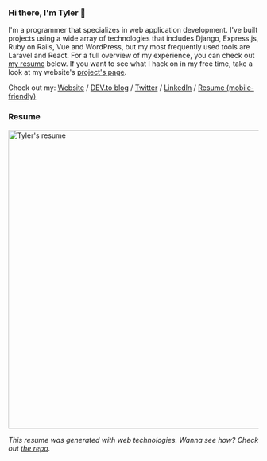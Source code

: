 ### Hi there, I'm Tyler 👋

I'm a programmer that specializes in web application development. I've built projects using a wide array of technologies that includes Django, Express.js, Ruby on Rails, Vue and WordPress, but my most frequently used tools are Laravel and React. For a full overview of my experience, you can check out [my resume](#resume) below. If you want to see what I hack on in my free time, take a look at my website's [project's page](https://deadhandmedia.com/projects/).

Check out my: [Website](https://deadhandmedia.com) / [DEV.to blog](https://dev.to/tylerlwsmith) / [Twitter](https://twitter.com/tylerlwsmith) / [LinkedIn](https://www.linkedin.com/in/tylerlwsmith/) / [Resume (mobile-friendly)](https://resume.deadhandmedia.com)

### Resume

<img src="https://resume.deadhandmedia.com/generated/tyler-smith-resume.png?cache-bust=2022-01-28.1" alt="Tyler's resume" width="600">

_This resume was generated with web technologies. Wanna see how? Check out [the repo](https://github.com/tylerlwsmith/resume)._
